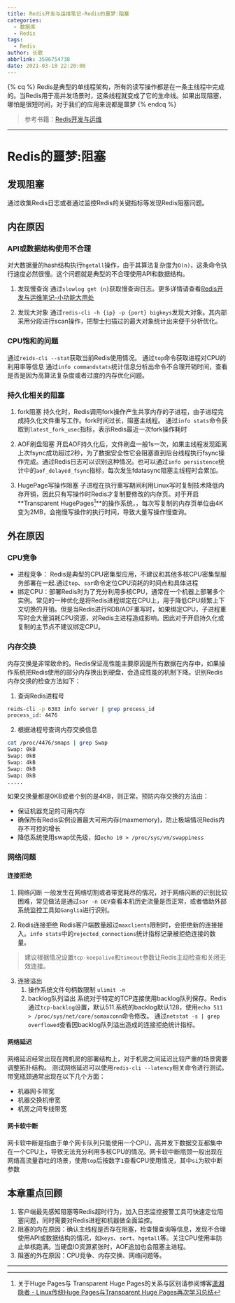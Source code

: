 ```yaml
---
title: Redis开发与运维笔记-Redis的噩梦:阻塞
categories:
  - 数据库
  - Redis
tags:
  - Redis
author: 长歌
abbrlink: 3586754738
date: 2021-03-10 22:20:00
---
```


{% cq %}
Redis是典型的单线程架构，所有的读写操作都是在一条主线程中完成的。当Redis用于高并发场景时，这条线程就变成了它的生命线。如果出现阻塞，哪怕是很短时间，对于我们的应用来说都是噩梦
{% endcq %}

<!-- more -->

> 参考书籍：[Redis开发与运维](https://book.douban.com/subject/26971561/)

<hr>

# Redis的噩梦:阻塞

## 发现阻塞
通过收集Redis日志或者通过监控Redis的关键指标等发现Redis阻塞问题。

## 内在原因

### API或数据结构使用不合理
对大数据量的hash结构执行`hgetall`操作，由于其算法复杂度为`O(n)`，这条命令执行速度必然很慢。这个问题就是典型的不合理使用API和数据结构。

1. 发现慢查询
   通过`slowlog get {n}`获取慢查询日志。更多详情请查看[Redis开发与运维笔记-小功能大用处](./2425201134.html#慢查询分析)

2. 发现大对象
   通过`redis-cli -h {ip} -p {port} bigkeys`发现大对象。其内部采用分段进行scan操作，把黎士扫描过的最大对象统计出来便于分析优化。


### CPU饱和的问题
通过`reids-cli --stat`获取当前Redis使用情况。
通过`top`命令获取进程对CPU的利用率等信息
通过`info commandstats`统计信息分析出命令不合理开销时间，查看是否是因为高算法复杂度或者过度的内存优化问题。

### 持久化相关的阻塞
1. fork阻塞
持久化时，Redis调用fork操作产生共享内存的子进程，由子进程完成持久化文件重写工作。fork时间过长，阻塞主线程。
通过`info stats`命令获取到`latest_fork_usec`指标，表示Redis最近一次fork操作耗时

2. AOF刷盘阻塞
开启AOF持久化后，文件刷盘一般1s一次，如果主线程发现距离上次fsync成功超过2秒，为了数据安全性它会阻塞直到后台线程执行fsync操作完成。通过Redis日志可以识别这种情况。也可以通过`info persistence`统计中的`aof_delayed_fsync`指标，每次发生fdatasync阻塞主线程时会累加。

3. HugePage写操作阻塞
子进程在执行重写期间利用Linux写时复制技术降低内存开销，因此只有写操作时Redis才复制要修改的内存页。对于开启**Transparent HugePages[^1]**的操作系统，，每次写复制的内存页单位由4K变为2MB，会拖慢写操作的执行时间，导致大量写操作慢查询。

## 外在原因

### CPU竞争
- 进程竞争： Redis是典型的CPU密集型应用，不建议和其他多核CPU密集型服务部署在一起.通过`top`、`sar`命令定位CPU消耗的时间点和具体进程
- 绑定CPU：部署Redis时为了充分利用多核CPU，通常在一个机器上部署多个实例。常见的一种优化是将Redis进程绑定在CPU上，用于降低CPU频繁上下文切换的开销。但是当Redis进行RDB/AOF重写时，如果绑定CPU，子进程重写时会大量消耗CPU资源，对Redis主进程造成影响。因此对于开启持久化或复制的主节点不建议绑定CPU。

### 内存交换
内存交换是非常致命的。Redis保证高性能主要原因是所有数据在内存中，如果操作系统把Redis使用的部分内存换出到硬盘，会造成性能的机制下降。识别Redis内存交换的检查方法如下：
1. 查询Redis进程号
```bash
reids-cli -p 6383 info server | grep process_id
process_id: 4476
```

2. 根据进程号查询内存交换信息
```bash
cat /proc/4476/smaps | grep Swap
Swap: 0kB
Swap: 0kB
Swap: 4kB
Swap: 0kB
Swap: 0kB
.....
```

如果交换量都是0KB或者个别的是4KB，则正常。预防内存交换的方法由：
- 保证机器充足的可用内存
- 确保所有Redis实例设置最大可用内存(maxmemory)，防止极端情况Redis内存不可控的增长
- 降低系统使用swap优先级，如`echo 10 > /proc/sys/vm/swappiness`

### 网络问题

#### 连接拒绝
1. 网络闪断
一般发生在网络切割或者带宽耗尽的情况，对于网络闪断的识别比较困难，常见做法是通过`sar -n DEV`查看本机历史流量是否正常，或者借助外部系统监控工具如`Ganglia`进行识别。

2. Redis连接拒绝
Redis客户端数量超过`maxclients`限制时，会拒绝新的连接接入。`info stats`中的`rejected_connections`统计指标记录被拒绝连接的数量。

> 建议根据情况设置`tcp-keepalive`和`timeout`参数让Redis主动检查和关闭无效连接。

3. 连接溢出
   1. 操作系统文件句柄数限制 `ulimit -n`
   2. backlog队列溢出
    系统对于特定的TCP连接使用backlog队列保存。Redis通过`tcp-backlog`设置，默认511.系统的backlog默认128，使用`echo 511 > /proc/sys/net/core/somaxconn`命令修改。
    通过`netstat -s | grep overflowed`查看因backlog队列溢出造成的连接拒绝统计指标。

#### 网络延迟
网络延迟经常出现在跨机房的部署结构上，对于机房之间延迟比较严重的场景需要调整拓扑结构。
测试网络延迟可以使用`redis-cli --latency`相关命令进行测试。
带宽瓶颈通常出现在以下几个方面：
- 机器网卡带宽
- 机器交换机带宽
- 机房之间专线带宽

#### 网卡软中断
网卡软中断是指由于单个网卡队列只能使用一个CPU，高并发下数据交互都集中在一个CPU上，导致无法充分利用多核CPU的情况。网卡软中断瓶颈一般出现在网络高流量吞吐的场景，使用`top`后按数字`1`查看CPU使用情况，其中`si`为软中断参数

## 本章重点回顾
1. 客户端最先感知阻塞等Redis超时行为，加入日志监控报警工具可快速定位阻塞问题，同时需要对Redis进程和机器做全面监控。
2. 阻塞的内在原因：确认主线程是否存在阻塞，检查慢查询等信息，发现不合理使用API或数据结构的情况，如`keys`、`sort`、`hgetall`等。关注CPU使用率防止单核跑满。当硬盘IO资源紧张时，AOF追加也会阻塞主进程。
3. 阻塞的外在原因：CPU竞争、内存交换、网络问题等。

<hr>

[^1]:关于Huge Pages与 Transparent Huge Pages的关系与区别请参阅博客[潇湘隐者 - Linux传统Huge Pages与Transparent Huge Pages再次学习总结](https://www.cnblogs.com/kerrycode/p/7760026.html)